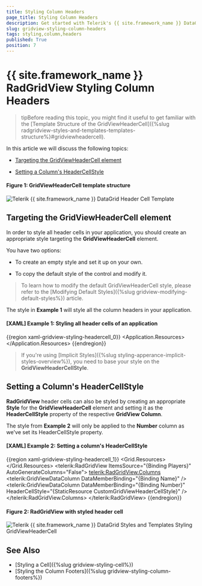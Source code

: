 ```yaml
---
title: Styling Column Headers
page_title: Styling Column Headers
description: Get started with Telerik's {{ site.framework_name }} DataGrid and learn how to create an appropriate style targeting the HeaderCell element.
slug: gridview-styling-column-headers
tags: styling,column,headers
published: True
position: 7
---
```


# {{ site.framework_name }} RadGridView Styling Column Headers

>tipBefore reading this topic, you might find it useful to get familiar with the [Template Structure of the GridViewHeaderCell]({%slug radgridview-styles-and-templates-templates-structure%}#gridviewheadercell).

In this article we will discuss the following topics:

* [Targeting the GridViewHeaderCell element](#targeting-the-gridviewheadercell-element)

* [Setting a Column's HeaderCellStyle](#setting-a-columns-headercellstyle)

#### __Figure 1: GridViewHeaderCell template structure__

![Telerik {{ site.framework_name }} DataGrid Header Cell Template](images/gridviewheadercell-template.png)

## Targeting the GridViewHeaderCell element

In order to style all header cells in your application, you should create an appropriate style targeting the __GridViewHeaderCell__ element.

You have two options:

* To create an empty style and set it up on your own.

* To copy the default style of the control and modify it.

>To learn how to modify the default GridViewHeaderCell style, please refer to the [Modifying Default Styles]({%slug gridview-modifying-default-styles%}) article.

The style in **Example 1** will style all the column headers in your application.

#### __[XAML] Example 1: Styling all header cells of an application__

{{region xaml-gridview-styling-headercell_0}}
	<Application.Resources>
		<Style TargetType="telerik:GridViewHeaderCell">
			<Setter Property="Foreground" Value="Red"/>
			<Setter Property="HorizontalContentAlignment" Value="Center"/>
		</Style>
	</Application.Resources>
{{endregion}}

>If you're using [Implicit Styles]({%slug styling-apperance-implicit-styles-overview%}), you need to base your style on the __GridViewHeaderCellStyle__.

## Setting a Column's HeaderCellStyle

__RadGridView__ header cells can also be styled by creating an appropriate __Style__ for the **GridViewHeaderCell** element and setting it as the __HeaderCellStyle__ property of the respective __GridView Column__. 

The style from **Example 2** will only be applied to the **Number** column as we've set its HeaderCellStyle property.

#### __[XAML] Example 2: Setting a column's HeaderCellStyle__

{{region xaml-gridview-styling-headercell_1}}
    <Grid>
        <Grid.Resources>
            <Style x:Key="CustomGridViewHeaderCellStyle" TargetType="telerik:GridViewHeaderCell" BasedOn="{StaticResource GridViewHeaderCellStyle}">
                <Setter Property="Foreground" Value="Red"/>
                <Setter Property="HorizontalContentAlignment" Value="Center"/>
            </Style>
        </Grid.Resources>
        <telerik:RadGridView ItemsSource="{Binding Players}" AutoGenerateColumns="False">
            <telerik:RadGridView.Columns>
                <telerik:GridViewDataColumn DataMemberBinding="{Binding Name}" />
                <telerik:GridViewDataColumn DataMemberBinding="{Binding Number}" HeaderCellStyle="{StaticResource CustomGridViewHeaderCellStyle}" />
            </telerik:RadGridView.Columns>
        </telerik:RadGridView>
    </Grid>
{{endregion}}

#### __Figure 2: RadGridView with styled header cell__

![Telerik {{ site.framework_name }} DataGrid Styles and Templates Styling GridViewHeaderCell](images/RadGridView_Styles_and_Templates_Styling_GridViewHeaderCell_03.png)

## See Also

* [Styling a Cell]({%slug gridview-styling-cell%})
* [Styling the Column Footers]({%slug gridview-styling-column-footers%})